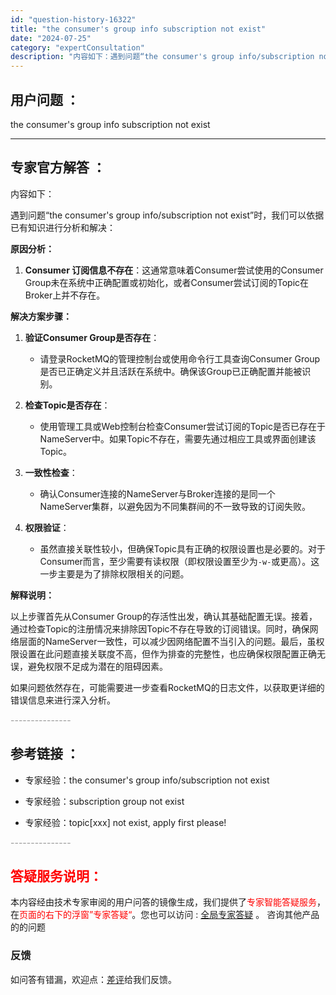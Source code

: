 ```yaml
---
id: "question-history-16322"
title: "the consumer's group info subscription not exist"
date: "2024-07-25"
category: "expertConsultation"
description: "内容如下：遇到问题“the consumer's group info/subscription not exist”时，我们可以依据已有知识进行分析和解决：**原因分析：**1. **Consumer 订阅信息不存在**：这通常意味着Consumer尝试使用的Consumer Group未在系统中"
---
```


## 用户问题 ： 
 the consumer's group info subscription not exist  

---------------
## 专家官方解答 ：

内容如下：

遇到问题“the consumer's group info/subscription not exist”时，我们可以依据已有知识进行分析和解决：

**原因分析：**

1. **Consumer 订阅信息不存在**：这通常意味着Consumer尝试使用的Consumer Group未在系统中正确配置或初始化，或者Consumer尝试订阅的Topic在Broker上并不存在。

**解决方案步骤：**

1. **验证Consumer Group是否存在**：
   - 请登录RocketMQ的管理控制台或使用命令行工具查询Consumer Group是否已正确定义并且活跃在系统中。确保该Group已正确配置并能被识别。

2. **检查Topic是否存在**：
   - 使用管理工具或Web控制台检查Consumer尝试订阅的Topic是否已存在于NameServer中。如果Topic不存在，需要先通过相应工具或界面创建该Topic。

3. **一致性检查**：
   - 确认Consumer连接的NameServer与Broker连接的是同一个NameServer集群，以避免因为不同集群间的不一致导致的订阅失败。

4. **权限验证**：
   - 虽然直接关联性较小，但确保Topic具有正确的权限设置也是必要的。对于Consumer而言，至少需要有读权限（即权限设置至少为`-w-`或更高）。这一步主要是为了排除权限相关的问题。

**解释说明：**

以上步骤首先从Consumer Group的存活性出发，确认其基础配置无误。接着，通过检查Topic的注册情况来排除因Topic不存在导致的订阅错误。同时，确保网络层面的NameServer一致性，可以减少因网络配置不当引入的问题。最后，虽权限设置在此问题直接关联度不高，但作为排查的完整性，也应确保权限配置正确无误，避免权限不足成为潜在的阻碍因素。

如果问题依然存在，可能需要进一步查看RocketMQ的日志文件，以获取更详细的错误信息来进行深入分析。


<font color="#949494">---------------</font> 


## 参考链接 ：

* 专家经验：the consumer's group info/subscription not exist 
 
 * 专家经验：subscription group not exist 
 
 * 专家经验：topic[xxx] not exist, apply first please! 


 <font color="#949494">---------------</font> 
 


## <font color="#FF0000">答疑服务说明：</font> 

本内容经由技术专家审阅的用户问答的镜像生成，我们提供了<font color="#FF0000">专家智能答疑服务</font>，在<font color="#FF0000">页面的右下的浮窗”专家答疑“</font>。您也可以访问 : [全局专家答疑](https://answer.opensource.alibaba.com/docs/intro) 。 咨询其他产品的的问题

### 反馈
如问答有错漏，欢迎点：[差评](https://ai.nacos.io/user/feedbackByEnhancerGradePOJOID?enhancerGradePOJOId=16348)给我们反馈。
